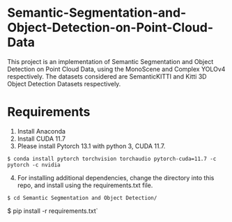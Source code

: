 # Semantic-Segmentation-and-Object-Detection-on-Point-Cloud-Data

This project is an implementation of Semantic Segmentation and Object Detection on Point Cloud Data, using the MonoScene and Complex YOLOv4 respectively. The datasets considered are SemanticKITTI and Kitti 3D Object Detection Datasets respectively. 

# Requirements
1. Install Anaconda 
2. Install CUDA 11.7
3. Please install Pytorch 13.1 with python 3, CUDA 11.7.

`$ conda install pytorch torchvision torchaudio pytorch-cuda=11.7 -c pytorch -c nvidia`

4. For installing additional dependencies, change the directory into this repo, and install using the requirements.txt file. 

`$ cd Semantic Segmentation and Object Detection/`

$ pip install -r requirements.txt`
